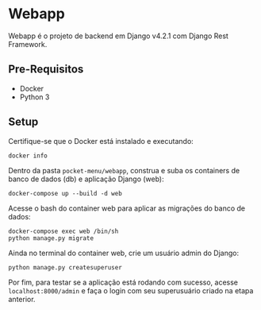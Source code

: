# Webapp
Webapp é o projeto de backend em Django v4.2.1 com Django Rest Framework.

## Pre-Requisitos
- Docker
- Python 3

## Setup
Certifique-se que o Docker está instalado e executando:
```
docker info
```

Dentro da pasta `pocket-menu/webapp`, construa e suba os containers de banco de dados (db) e aplicação Django (web):
```
docker-compose up --build -d web
```

Acesse o bash do container web para aplicar as migrações do banco de dados:
```
docker-compose exec web /bin/sh
python manage.py migrate
```

Ainda no terminal do container web, crie um usuário admin do Django:
```
python manage.py createsuperuser
```

Por fim, para testar se a aplicação está rodando com sucesso, acesse `localhost:8000/admin` e faça o login com seu superusuário criado na etapa anterior.
